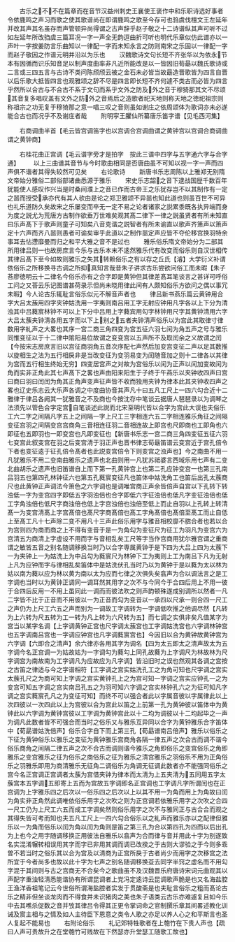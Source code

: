 <!-- { "loadSidebar": true } -->
　　古乐之不不在篇章而在音节汉益州刺史王襄使王褒作中和乐职诗选好事者令依鹿鸣之声习而歌之使其歌谱尚在即谓鹿鸣之歌至今存可也驺虞伐檀文王左延年并改其声其名虽存而声管顿异尚得谓之古声辞乎赵子敬之十二诗谱纵其声可听不过如左延年所改驺虞三篇耳况一字一声全无韵逗曲折可听也明代乐章似仿此谱亦以一声叶一字按姜防言乐曲知以一律配一字而未知永言之防则南宋之乐固以一律配一字而赵子敬因之作谱元明并沿以为乐也
　　汉魏歌诗文句长短不齐张华以为依永节本有因循而识乐知音足以制声度曲率非凡近所能改是以一皆因旧荀朂以魏氏歌诗或二言或三四五言与古诗不类问陈颀颀云被之金石未必皆当故朂造晋歌皆为四言自晋以后乐歌大抵皆四言也观雅颂之辞不尽是四言即长短不齐何遽不类古而必皆为四言乎然所以合古与不合古不系于文句而系乎文外之防及外之音于穆猗那其文不尽颂其音复多唱叹盖有文外之防外之音焉后之造歌者祀天地则称天地之徳祀祖宗则称祖宗之功无复于穆猗那之意一唱三叹之音则虽如谢庄之依周颂体为歌词亦未必遂能合古也而况乎不及谢庄者哉
　　附明寜王臞仙所纂唐乐笛字谱【见毛西河集】






　　右商调曲半首【毛云皆宫调笛字也以宫调合宫调曲谓之黄钟宫以宫调合商调曲谓之黄钟商】


　　右桂花曲正宫调【毛云谱字旁才是拍字　按此三谱中四字与五字通六字与合字通】
　　以上三曲谱其音节与今时歌曲相同是否唐曲虽不可知以视一字一声而四声俱不谐者其得失较然可见矣
　　右论歌诗
　　新唐书乐志周陈以上雅郑无别隋文帝始分雅俗二部俗部诸曲悉源于雅乐
　　宋史乐志韶之音下逮战国歴千数百年犹能使人感叹作兴当是时桑间濮上之音已作而古帝王之乐犹存岂不以其制作有一定之噐而授受承亦代有其人欤由是论之郑卫雅颂不异噐也知此道也则虽百世不可异也礼乐道防久矣故宋之乐屡变而卒无一定不易之论者诸家之説累黍既各执异端而身为度之説尤为荒唐方古制作欲垂万世难矣观其髙二律下一律之説虽贤者有所未知直曰乐声髙下于歌声则童子可知矣八音克谐之説智者有所未谕直以歌声齐箫声以箫声定十六声而齐八噐则愚者可谕矣审乎此道以之制作噐定声应皆不夺伦移宫换羽特余事耳去怗懘靡曼而归之和平大雅之音不是过也
　　雅乐俗乐隋文帝始分为二部其所用律吕则一也故房庶言今乐与古乐本末不逺然雅乐代有改变而俗乐则自汉世相传其律吕髙下至今如故则雅乐之失其转赖俗乐之有以存之丘氏【濬】大学衍义补谓依俗乐之所移换寻古调之所抑真知言哉昔朱子讲求古乐尝欲问俗工而未暇【朱子荅廖徳明云十二律名今俗乐亦有之合字即是黄钟但其律差髙耳笔谈言之甚详可呼俗工问之又荅云乐记图谱甚荷录示但尚未晓用律此间有人颇知俗乐方欲问之偶以事冗未暇】今人论古乐辄耻言俗乐似元不解音声者也
　　律吕新书燕乐篇云黄钟用合字大吕太蔟用四字夹钟姑洗用一字夷则南吕用工字无射应钟用凡字各以上下分为清浊其中吕蕤賔林钟不可以上下分中吕用上字蕤宾用勾字林钟用尺字其黄钟清用六字大吕太蔟夹钟清各用五字而以下上别之五者夹钟清声俗乐以为宫此其取律寸律数用字糺声之大畧也其序一宫二商三角四变为宫五征六羽七闰为角五声之号与雅乐同惟变征以于十二律中隂阳易位故谓之变变宫以五声所不及取闰余之义故谓之闰【今按宋志房庶言旧以宫征商羽角五音次序配七声然后加变宫变征二声以足其数推以旋相生之法为五行相戾非是当改变征为变羽易变为闰随音加之则十二律各以其律为宫而五行相生终始无穷】四变居宫声之对故为宫俗乐以闰为正声以闰加变故闰为角而实非正角此其七声髙下之畧也声由阳来阳生于子终于午燕乐以夹钟收四声曰宫曰商曰羽曰闰闰为角其正角声变声征声皆不收而独用夹钟为律本此其夹钟收四声之畧也辽史乐志云大乐声各调之中度曲协音其声凡十曰五凡工尺上一四六勾合近十二雅律于律吕各阙其一犹雅音之不及商也今按沈存中笔谈云据唐人琶琶录以为调琴之法须先以管色合字定宫自笔谈述此説而北宋至明代皆以合字为宫此大误也夫俗乐工六二字之间隔凡字五上之间隔一字上尺工三字相连六五二字相连雅乐角征之间隔变征宫羽之间隔变宫宫商角三音相连征羽二音相连故上即宫也尺即商也工即角也六即征也五即羽也一即变宫也凡即变征也【新唐书乐志一宫二商三角四变征五征六羽七变宫此叙变宫在羽之后变宫清于羽正声也晋书律志荀朂笛谱云变宫近于宫孔倍令下者也变征逺于征孔倍令髙者也此説变宫倍令下则变宫之浊声也】今之南曲不用一凡犹雅乐不用二变南曲雅乐之遗声也北曲则用一凡犹苏祗婆言西域乐用七声有二变北曲胡乐之遗声也旧笛谱自上而下第一孔黄钟宫上也第二孔应钟变宫一也第三孔南吕羽五也第四孔林钟征六也第五孔蕤賔变征凡也笛体中姑洗角工也笛后出孔太蔟商尺也此黄钟正声调法今箫色之六字调也是调唯宫商正声余皆倍声自宫以下孔转下转浊低一字为变宫四字即低五字羽浊倍也合字即低六字征浊倍也低凡字变征浊倍也低工字角浊倍也低尺字商浊倍也低上字宫浊倍也浊倍至低上而止自羽以上孔转上转清髙一为变宫清髙上字宫髙倍也髙尺字商髙倍也髙工字角髙倍也髙倍至髙工而止自低上至髙工凡十七声除二变不用凡十三声此俗乐用字与雅音相校靡不脗合者也若以合为宫则四为商而商之上不得有变音于是一为角勾为变征尺为征工为羽凡为变宫六为宫清五为商清上字虚设不用而字与音相乱矣工尺等字当作宫商用犹尔雅宫谓之重商谓之敏皆五音之别名随调移换当时乃以合字専属黄钟于是下四为大吕上四为太蔟下一为夹钟上一为姑洗上为中吕勾为蕤賔尺为林钟下工为夷则上工为南吕下凡为无射上凡为应钟而字与律相乱矣笛体中是姑洗伏孔当时乃以为黄钟于是以蕤为太以林为姑以南为蕤以应为林以黄为南以太为应而七律之次俱失矣翕声为合以调法言之是工字调也当时以为黄钟正调同一调耳然其用字之次不与今同今于合四后用上不用一彼于合四后反用一不用上虽同此一调而而彼法吹之则声韵顿殊遂成别调所以然者一凡二字皆不比于正音而不用彼以一为正音而勾为变音以一承四以尺承一则合四一尺工之声仍为上尺工六五之声而别为一调故工字调转为一字调低吹推之他调尽然【凡转为上六转为尺五转为工一转为凡上转为六尺转为五】而七调之实俱非矣凡值某字为宫当以某字名调【上字调黄钟正宫也尺字调太蔟宫也工字调姑洗宫也六字调林钟宫也五字调南吕宫也一字调应钟宫也凡字调蕤賔宫也】今因旧以合为黄钟故黄钟宫为六字调【六即合之清声】余六律亦各用其字为调名【四为太五即太之清声故太为五字调今名正宫调一为姑故姑为一字调勾为蕤勾上同孔故蕤为上字调尺为林故林为尺字调宫为南故南为工字调凡为应故应为凡字调】皆沿旧时之误也然观其各调之宫按之古笛之律适与今之字谱相符【工字调之宫实姑洗孔工之为角可知也尺字调之宫实太蔟孔尺之为商可知上字调之宫实黄钟孔上之为宫可知一字调之宫实应钟孔一之为变宫可知五字调之宫实南吕孔五之为羽可知六字调之宫实林钟孔六之为征可知凡字调之宫实蕤賔孔凡之为变征可知】而终不可以强合者此以字属音彼以字属律此以上次四彼以一次四此以上为宫彼以合为宫此以笛之上前第一孔为黄钟彼以笛体中为黄钟此以六字调为黄钟宫彼以工字调为黄钟宫此以十二均为调彼以十二均起毕之一声为调凡此数者皆不可强合而当时之俗乐又与雅乐互异同以合字为黄钟雅乐合字笛体中【荀勗谱姑洗倍声】俗乐合字自下而上第三孔【荀勗谱南吕倍声】雅乐以俗乐之下征为黄钟俗乐以雅乐之变征为黄钟雅乐宫商角各隔一律五声之次合古而调不谐今俗乐商角之间隔二律五声之次不合古而调则谐今雅乐之角即俗乐之变宫俗乐之角即雅乐之变宫雅乐之征为俗乐之商俗乐之征为雅乐之清宫雅乐之羽俗乐不用为正角俗乐之羽雅乐即用为商清雅乐无征角二调俗乐为角调无征调此数者亦不能强同俗乐之宫今名正宫调正宫调者太蔟为宫借夹钟为律本而太清为上五夹清为五同用五字太蔟宫本五字调五即寄上五而为宫故五字调即名正宫调也工字调凡字所谓闰也在正宫调为上字雅乐四之后次以一俗乐四之后次以上以其不用一为角而用上为角故曰闰为角实非正角然此调唯依俗乐用字之次吹之则为正宫调若依雅乐用字之次吹之合四一尺工仍为上尺工六五而成工字调矣然则俗乐用字之次不与雅同正与古合合而观之其得失皆可考而知也夫五凡工尺上一四六勾合俗乐以之糺声而雅乐亦以之配律但雅乐以一为角而俗乐以闰为角以闰为角则是笛之第三孔为合以第四孔为四而以后出孔为上也今之用字随调移换正用彼法自雅乐以翕声为合而律与音并用此十字为别遂致名实混淆辗转相误用其字而字已非用其调而调已改揆之于古则大谬验之于今则多乖曽不若当时之俗乐其以合为宫及以清商为正宫所戾于古者尚少而用字之次移宫之法所宜于今者尚多也故以此十字为七声之别名随调移换芟去同字半窍之虚名而不用勾字混于其间则与古之宫商无不合矣今之歌曲虽不及汉魏晋乐府唐诗宋词元曲观其以声配字重浊轻清悉能谐协有所谓昆调者上党冯定逺诗云昆调歌声脆是也又名海盐腔王渔洋香祖笔记云今世俗所谓海盐腔者实发于贯酸斋是也夫耻言俗乐之粗而髙论古乐之精非但坐谈龙肉而不得食并未识猪肉之美也朱子语类云古乐亦难遽复且如今乐中去其噍杀促数之音并攷其律吕令得其正更令掌词命之官制撰乐章其间畧述教化训诫及賔主相与之情及如人主待臣下恩意之类令人歌之亦足以养人心之和平斯言也圣人复起不能易也
　　右附论俗乐
　　礼记郊特牲歌者在上匏竹在下贵人声也【疏曰人声可贵故升之在堂匏竹可贱故在下然瑟亦升堂瑟工随歌工故也】
